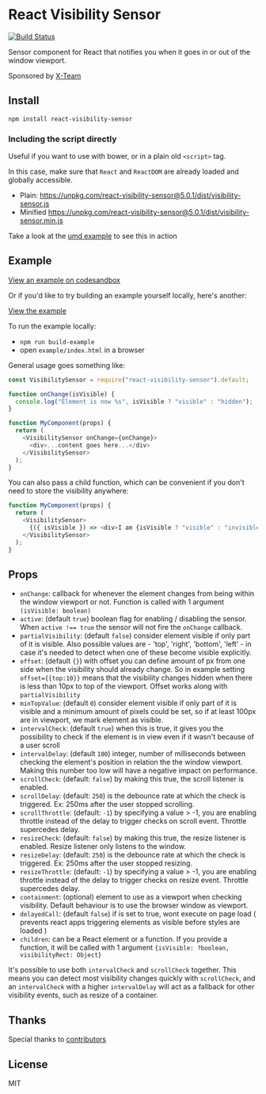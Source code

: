 # React Visibility Sensor

[![Build Status](https://secure.travis-ci.org/joshwnj/react-visibility-sensor.png)](http://travis-ci.org/joshwnj/react-visibility-sensor)

Sensor component for React that notifies you when it goes in or out of the window viewport.

Sponsored by [X-Team](https://x-team.com)

## Install

`npm install react-visibility-sensor`

### Including the script directly

Useful if you want to use with bower, or in a plain old `<script>` tag.

In this case, make sure that `React` and `ReactDOM` are already loaded and globally accessible.

- Plain: <https://unpkg.com/react-visibility-sensor@5.0.1/dist/visibility-sensor.js>
- Minified <https://unpkg.com/react-visibility-sensor@5.0.1/dist/visibility-sensor.min.js>

Take a look at the [umd example](./example-umd/) to see this in action

## Example

[View an example on codesandbox](https://codesandbox.io/s/p73kyx9zpm)

Or if you'd like to try building an example yourself locally, here's another:

[View the example](https://joshwnj.github.io/react-visibility-sensor/)

To run the example locally:

- `npm run build-example`
- open `example/index.html` in a browser

General usage goes something like:

```js
const VisibilitySensor = require("react-visibility-sensor").default;

function onChange(isVisible) {
  console.log("Element is now %s", isVisible ? "visible" : "hidden");
}

function MyComponent(props) {
  return (
    <VisibilitySensor onChange={onChange}>
      <div>...content goes here...</div>
    </VisibilitySensor>
  );
}
```

You can also pass a child function, which can be convenient if you don't need to store the visibility anywhere:

```js
function MyComponent(props) {
  return (
    <VisibilitySensor>
      {({ isVisible }) => <div>I am {isVisible ? "visible" : "invisible"}</div>}
    </VisibilitySensor>
  );
}
```

## Props

- `onChange`: callback for whenever the element changes from being within the window viewport or not. Function is called with 1 argument `(isVisible: boolean)`
- `active`: (default `true`) boolean flag for enabling / disabling the sensor. When `active !== true` the sensor will not fire the `onChange` callback.
- `partialVisibility`: (default `false`) consider element visible if only part of it is visible. Also possible values are - 'top', 'right', 'bottom', 'left' - in case it's needed to detect when one of these become visible explicitly.
- `offset`: (default `{}`) with offset you can define amount of px from one side when the visibility should already change. So in example setting `offset={{top:10}}` means that the visibility changes hidden when there is less than 10px to top of the viewport. Offset works along with `partialVisibility`
- `minTopValue`: (default `0`) consider element visible if only part of it is visible and a minimum amount of pixels could be set, so if at least 100px are in viewport, we mark element as visible.
- `intervalCheck`: (default `true`) when this is true, it gives you the possibility to check if the element is in view even if it wasn't because of a user scroll
- `intervalDelay`: (default `100`) integer, number of milliseconds between checking the element's position in relation the the window viewport. Making this number too low will have a negative impact on performance.
- `scrollCheck`: (default: `false`) by making this true, the scroll listener is enabled.
- `scrollDelay`: (default: `250`) is the debounce rate at which the check is triggered. Ex: 250ms after the user stopped scrolling.
- `scrollThrottle`: (default: `-1`) by specifying a value > -1, you are enabling throttle instead of the delay to trigger checks on scroll event. Throttle supercedes delay.
- `resizeCheck`: (default: `false`) by making this true, the resize listener is enabled. Resize listener only listens to the window.
- `resizeDelay`: (default: `250`) is the debounce rate at which the check is triggered. Ex: 250ms after the user stopped resizing.
- `resizeThrottle`: (default: `-1`) by specifying a value > -1, you are enabling throttle instead of the delay to trigger checks on resize event. Throttle supercedes delay.
- `containment`: (optional) element to use as a viewport when checking visibility. Default behaviour is to use the browser window as viewport.
- `delayedCall`: (default `false`) if is set to true, wont execute on page load ( prevents react apps triggering elements as visible before styles are loaded )
- `children`: can be a React element or a function. If you provide a function, it will be called with 1 argument `{isVisible: ?boolean, visibilityRect: Object}`

It's possible to use both `intervalCheck` and `scrollCheck` together. This means you can detect most visibility changes quickly with `scrollCheck`, and an `intervalCheck` with a higher `intervalDelay` will act as a fallback for other visibility events, such as resize of a container.

## Thanks

Special thanks to [contributors](https://github.com/joshwnj/react-visibility-sensor/graphs/contributors)

## License

MIT
